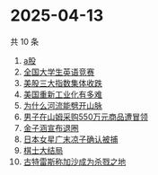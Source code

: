 # 2025-04-13

共 10 条

<!-- BEGIN -->
<!-- 最后更新时间 Sun Apr 13 2025 19:09:27 GMT+0800 (China Standard Time) -->

1. [a股](https://www.zhihu.com/search?q=a股)
1. [全国大学生英语竞赛](https://www.zhihu.com/search?q=全国大学生英语竞赛)
1. [美股三大指数集体收跌](https://www.zhihu.com/search?q=美股三大指数集体收跌)
1. [美国重新工业化有多难](https://www.zhihu.com/search?q=美国重新工业化有多难)
1. [为什么河流能劈开山脉](https://www.zhihu.com/search?q=为什么河流能劈开山脉)
1. [男子在山姆采购550万元商品遭冒领](https://www.zhihu.com/search?q=男子在山姆采购550万元商品遭冒领)
1. [金子涵宣布退圈](https://www.zhihu.com/search?q=金子涵宣布退圈)
1. [日本女星广末凉子确认被捕](https://www.zhihu.com/search?q=日本女星广末凉子确认被捕)
1. [棋士大结局](https://www.zhihu.com/search?q=棋士大结局)
1. [古特雷斯称加沙成为杀戮之地](https://www.zhihu.com/search?q=古特雷斯称加沙成为杀戮之地)

<!-- END -->
